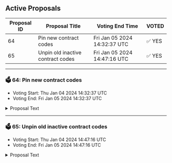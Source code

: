 ## Active Proposals

| Proposal ID | Proposal Title | Voting End Time | VOTED |
|-------------|----------------|-----------------|-------|
| 64 | Pin new contract codes | Fri Jan 05 2024 14:32:37 UTC | ✅ YES |
| 65 | Unpin old inactive contract codes | Fri Jan 05 2024 14:47:16 UTC | ✅ YES |

---

### 🗳 64: Pin new contract codes
- Voting Start: Thu Jan 04 2024 14:32:37 UTC
- Voting End: Fri Jan 05 2024 14:32:37 UTC

<details>
<summary>Proposal Text</summary>
 
Proposal #27 allowed to extend the store code permissions such that an additional wallet address by the Nolus team is able to store code on-chain without the need to go through governance proposal. In that way, there needs to be only one proposal for migration afterwards. As a result, the proposal count was reduced significantly which makes it easier for the community to track the version of the smart contracts. On the other hand, this meant that contracts that are stored on-chain via this additional address, remain unpinned. nnCode pinning is a mechanism that allows contract code IDs to be pinned to memory. This way code does not have to be loaded to memory on each execution which in turn reduces the gas requirement for each transaction involving that contract. This would make the follow-up smart contract migration proposal to be submitted for much less gas than it would cost without the contracts being pinned. nnBy voting YES to this proposal you agree to pin the contract IDs of the newly stored contracts from version v0.4.0 of the smart contracts as well as the Rewards Dispatcher contract from v0.4.1. These include one Platform core contract (Rewards Dispatcher) as well as Protocol contracts (Leaser, LPP, Oracle, Profit and Lease). Due to the Astroport integration, there are two independent sets of Protocol contracts - one for Osmosis and one for Neutron. This makes 14 contracts to be pinned in total. A follow-up proposal would be submitted to unpin unused contract codes.
</details>

---

### 🗳 65: Unpin old inactive contract codes
- Voting Start: Thu Jan 04 2024 14:47:16 UTC
- Voting End: Fri Jan 05 2024 14:47:16 UTC

<details>
<summary>Proposal Text</summary>
 
Code pinning is a mechanism that allows contract code IDs to be pinned to memory. This way code does not have to be loaded to memory on each execution which in turn reduces the gas requirement for each transaction involving that contract. With each new migration, new code IDs need to be stored on-chain. These effectively replace the old ones which are not used. The old IDs which have already been pinned, remain that way and cost the node providers memory which, even though small, may compound over time, as new contracts are being stored and pinned on-chain.nnBy voting YES to this proposal you agree to unpin the code IDs of old contracts that are not active anymore. After this proposal has passed, the pinned code IDs should be as follows (14 in total): 

n* 43 - Admin 
n* 44 - Time Alarms 
n* 45 - Treasury 
n* 47 - Leaser (Osmosis) 
n* 48 - LPP (Osmosis) 
n* 49 - Oracle (Osmosis) 
n* 50 - Profit (Osmosis) 
n* 51 - Lease (Osmosis) 
n* 57 - Rewards Dispatcher 
n* 58 - Leaser (Neutron) 
n* 59 - Lease (Neutron) 
n* 60 - LPP (Neutron) 
n* 61 - Oracle (Neutron) 
n* 62 - Profit (Neutron)
</details>
